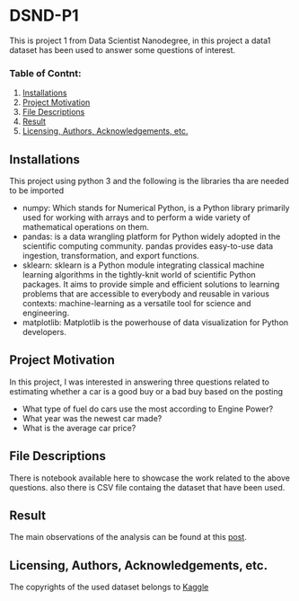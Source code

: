 # DSND-P1
This is project 1 from Data Scientist Nanodegree, in this project a data1 dataset has been used to answer some questions of interest.
### Table of Contnt:
1. [Installations](#installation)
2. [Project Motivation](#ProjectMotivation)
3. [File Descriptions](#FileDescriptions)
4. [Result](result)
5. [Licensing, Authors, Acknowledgements, etc.](#LAA)

## Installations <a name="installation"></a>
This project using python 3 and the following is the libraries tha are needed to be imported
- numpy: Which stands for Numerical Python, is a Python library primarily used for working with arrays and to perform a wide variety of mathematical operations on them.
- pandas: is a data wrangling platform for Python widely adopted in the scientific computing community. pandas provides easy-to-use data ingestion, transformation, and export functions.
- sklearn: sklearn is a Python module integrating classical machine learning algorithms in the tightly-knit world of scientific Python packages. It aims to provide simple and efficient solutions to learning problems that are accessible to everybody and reusable in various contexts: machine-learning as a versatile tool for science and engineering.
- matplotlib: Matplotlib is the powerhouse of data visualization for Python developers.

## Project Motivation <a name="ProjectMotivation"></a>
In this project, I was interested in answering three questions related to estimating whether a car is a good buy or a bad buy based on the posting
- What type of fuel do cars use the most according to Engine Power?
- What year was the newest car made?
- What is the average car price?

## File Descriptions <a name="FileDescriptions"></a>
There is notebook available here to showcase the work related to the above questions.
also there is CSV file containg the dataset that have been used.

## Result<a name="result"></a>
The main observations of the analysis can be found at this [post](https://medium.com/@jalalalhamami?p=a6a6b9b82cc4).

## Licensing, Authors, Acknowledgements, etc. <a name="LAA"></a>
The copyrights of the used dataset belongs to [Kaggle](https://www.kaggle.com/)
